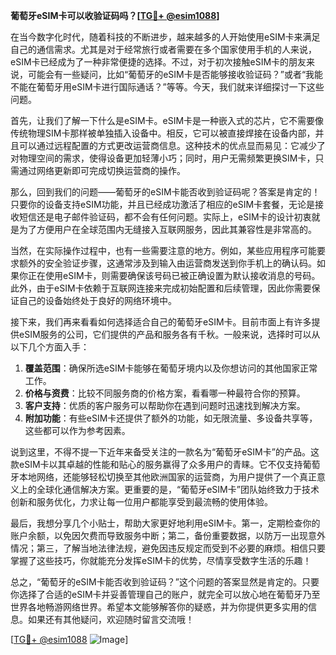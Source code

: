 **葡萄牙eSIM卡可以收验证码吗？[[TG💪+ @esim1088](https://t.me/s/esim1088)]**

在当今数字化时代，随着科技的不断进步，越来越多的人开始使用eSIM卡来满足自己的通信需求。尤其是对于经常旅行或者需要在多个国家使用手机的人来说，eSIM卡已经成为了一种非常便捷的选择。不过，对于初次接触eSIM卡的朋友来说，可能会有一些疑问，比如“葡萄牙的eSIM卡是否能够接收验证码？”或者“我能不能在葡萄牙用eSIM卡进行国际通话？”等等。今天，我们就来详细探讨一下这些问题。

首先，让我们了解一下什么是eSIM卡。eSIM卡是一种嵌入式的芯片，它不需要像传统物理SIM卡那样被单独插入设备中。相反，它可以被直接焊接在设备内部，并且可以通过远程配置的方式更改运营商信息。这种技术的优点显而易见：它减少了对物理空间的需求，使得设备更加轻薄小巧；同时，用户无需频繁更换SIM卡，只需通过网络更新即可完成切换运营商的操作。

那么，回到我们的问题——葡萄牙的eSIM卡能否收到验证码呢？答案是肯定的！只要你的设备支持eSIM功能，并且已经成功激活了相应的eSIM卡套餐，无论是接收短信还是电子邮件验证码，都不会有任何问题。实际上，eSIM卡的设计初衷就是为了方便用户在全球范围内无缝接入互联网服务，因此其兼容性是非常高的。

当然，在实际操作过程中，也有一些需要注意的地方。例如，某些应用程序可能要求额外的安全验证步骤，这通常涉及到输入由运营商发送到你手机上的确认码。如果你正在使用eSIM卡，则需要确保该号码已被正确设置为默认接收消息的号码。此外，由于eSIM卡依赖于互联网连接来完成初始配置和后续管理，因此你需要保证自己的设备始终处于良好的网络环境中。

接下来，我们再来看看如何选择适合自己的葡萄牙eSIM卡。目前市面上有许多提供eSIM服务的公司，它们提供的产品和服务各有千秋。一般来说，选择时可以从以下几个方面入手：

1. **覆盖范围**：确保所选eSIM卡能够在葡萄牙境内以及你想访问的其他国家正常工作。
2. **价格与资费**：比较不同服务商的价格方案，看看哪一种最符合你的预算。
3. **客户支持**：优质的客户服务可以帮助你在遇到问题时迅速找到解决方案。
4. **附加功能**：有些eSIM卡还提供了额外的功能，如无限流量、多设备共享等，这些都可以作为参考因素。

说到这里，不得不提一下近年来备受关注的一款名为“葡萄牙eSIM卡”的产品。这款eSIM卡以其卓越的性能和贴心的服务赢得了众多用户的青睐。它不仅支持葡萄牙本地网络，还能够轻松切换至其他欧洲国家的运营商，为用户提供了一个真正意义上的全球化通信解决方案。更重要的是，“葡萄牙eSIM卡”团队始终致力于技术创新和服务优化，力求让每一位用户都能享受到最流畅的使用体验。

最后，我想分享几个小贴士，帮助大家更好地利用eSIM卡。第一，定期检查你的账户余额，以免因欠费而导致服务中断；第二，备份重要数据，以防万一出现意外情况；第三，了解当地法律法规，避免因违反规定而受到不必要的麻烦。相信只要掌握了这些技巧，你就能充分发挥eSIM卡的优势，尽情享受数字生活的乐趣！

总之，“葡萄牙的eSIM卡能否收到验证码？”这个问题的答案显然是肯定的。只要你选择了合适的eSIM卡并妥善管理自己的账户，就完全可以放心地在葡萄牙乃至世界各地畅游网络世界。希望本文能够解答你的疑惑，并为你提供更多实用的信息。如果还有其他疑问，欢迎随时留言交流哦！

[[TG💪+ @esim1088](https://t.me/s/esim1088) ![Image](https://i.postimg.cc/4NQfJmqS/Snipaste-2025-05-13-00-14-12.png)]
